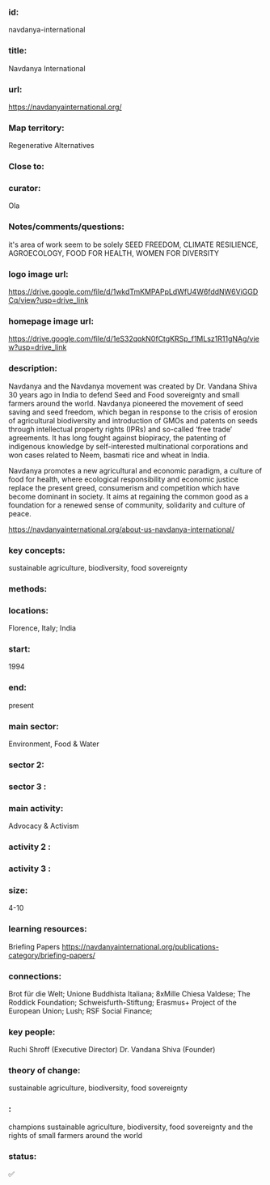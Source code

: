 ### id: 
  navdanya-international
### title: 
  Navdanya International
### url: 
  https://navdanyainternational.org/
### Map territory: 
  Regenerative Alternatives
### Close to: 
  
### curator: 
  Ola
### Notes/comments/questions: 
  it's area of work seem to be solely SEED FREEDOM, CLIMATE RESILIENCE, AGROECOLOGY, FOOD FOR HEALTH, WOMEN FOR DIVERSITY 
### logo image url: 
  https://drive.google.com/file/d/1wkdTmKMPAPpLdWfU4W6fddNW6ViGGDCq/view?usp=drive_link
### homepage image url: 
  https://drive.google.com/file/d/1eS32qqkN0fCtgKRSp_f1MLsz1R11gNAg/view?usp=drive_link
### description: 
  Navdanya and the Navdanya movement was created by Dr. Vandana Shiva 30 years ago in India to defend Seed and Food sovereignty and small farmers around the world. Navdanya pioneered the movement of seed saving and seed freedom, which began in response to the crisis of erosion of agricultural biodiversity and introduction of GMOs and patents on seeds through intellectual property rights (IPRs) and so-called ‘free trade’ agreements. It has long fought against biopiracy, the patenting of indigenous knowledge by self-interested multinational corporations and won cases related to Neem, basmati rice and wheat in India.

Navdanya promotes a new agricultural and economic paradigm, a culture of food for health, where ecological responsibility and economic justice replace the present greed, consumerism and competition which have become dominant in society. It aims at regaining the common good as a foundation for a renewed sense of community, solidarity and culture of peace.

https://navdanyainternational.org/about-us-navdanya-international/
### key concepts: 
  sustainable agriculture, biodiversity, food sovereignty
### methods: 
  
### locations: 
  Florence, Italy; India
### start: 
  1994
### end: 
  present
### main sector: 
  Environment, Food & Water
### sector 2: 
  
### sector 3 : 
  
### main activity: 
  Advocacy & Activism
### activity 2 : 
  
### activity 3 : 
  
### size: 
  4-10
### learning resources: 
  Briefing Papers
https://navdanyainternational.org/publications-category/briefing-papers/
### connections: 
  Brot für die Welt;
Unione Buddhista Italiana;
8xMille Chiesa Valdese;
The Roddick Foundation;
Schweisfurth-Stiftung;
Erasmus+ Project of the European Union; 
Lush;
RSF Social Finance;
### key people: 
  Ruchi Shroff (Executive Director)
 Dr. Vandana Shiva (Founder)
### theory of change: 
  sustainable agriculture, biodiversity, food sovereignty
### : 
  champions sustainable agriculture, biodiversity, food sovereignty and the rights of small farmers around the world
### status: 
  ✅
